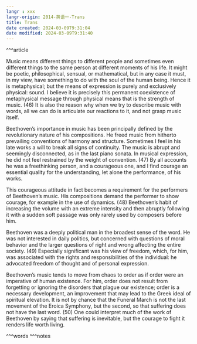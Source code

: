 ```yaml
---
langr : xxx
langr-origin: 2014-英语一-Trans
title: Trans
date created: 2024-03-09T9:31:04
date modified: 2024-03-09T9:31:40
---
```


^^^article

Music means different things to different people and sometimes even different things to the same person at different moments of his life. It might be poetic, philosophical, sensual, or mathematical, but in any case it must, in my view, have something to do with the soul of the human being. Hence it is metaphysical; but the means of expression is purely and exclusively physical: sound. I believe it is precisely this permanent coexistence of metaphysical message through physical means that is the strength of music. (46) It is also the reason why when we try to describe music with words, all we can do is articulate our reactions to it, and not grasp music itself.

Beethoven’s importance in music has been principally defined by the revolutionary nature of his compositions. He freed music from hitherto prevailing conventions of harmony and structure. Sometimes I feel in his late works a will to break all signs of continuity. The music is abrupt and seemingly disconnected, as in the last piano sonata. In musical expression, he did not feel restrained by the weight of convention. (47) By all accounts he was a freethinking person, and a courageous one, and I find courage an essential quality for the understanding, let alone the performance, of his works.

This courageous attitude in fact becomes a requirement for the performers of Beethoven’s music. His compositions demand the performer to show courage, for example in the use of dynamics. (48) Beethoven’s habit of increasing the volume with an extreme intensity and then abruptly following it with a sudden soft passage was only rarely used by composers before him. 

Beethoven was a deeply political man in the broadest sense of the word. He was not interested in daily politics, but concerned with questions of moral behavior and the larger questions of right and wrong affecting the entire society. (49) Especially significant was his view of freedom, which, for him, was associated with the rights and responsibilities of the individual: he advocated freedom of thought and of personal expression.

Beethoven’s music tends to move from chaos to order as if order were an imperative of human existence. For him, order does not result from forgetting or ignoring the disorders that plague our existence; order is a necessary development, an improvement that may lead to the Greek ideal of spiritual elevation. It is not by chance that the Funeral March is not the last movement of the Eroica Symphony, but the second, so that suffering does not have the last word. (50) One could interpret much of the work of Beethoven by saying that suffering is inevitable, but the courage to fight it renders life worth living.




^^^words
^^^notes
